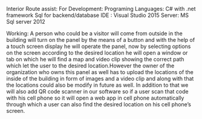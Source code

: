 Interior Route assist: 
For Development:
Programing Languages:
C# with .net framework
Sql for backend/database
IDE :
Visual Studio 2015
Server:
MS Sql server 2012

Working:
A person who could be a visitor will come from outside in the building will turn on the panel by the means of a button and with the help of a touch screen display he will operate the panel, now by selecting options on the screen according to the desired location he will open a window or tab on which he will find a map and video clip showing the correct path which let the user to the desired location.However the owner of the organization who owns this panel as well has to upload the locations of the inside of the building in form of images and a video clip  and along with that the locations could also be modify in future as well. In addition to that we will also add QR code scanner in our software so if a user scan that code with his cell phone so it will open a web app in cell phone automatically through which a user can also find the desired location on his cell phone’s screen.
